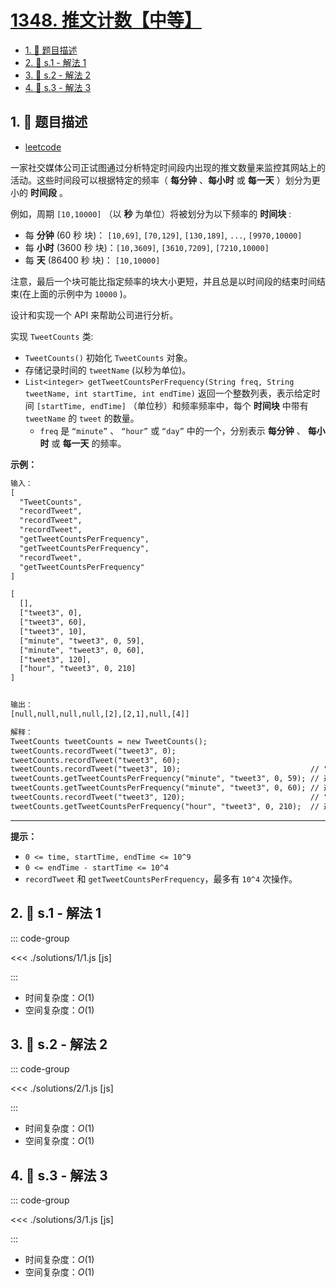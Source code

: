 # [1348. 推文计数【中等】](https://github.com/tnotesjs/TNotes.leetcode/tree/main/notes/1348.%20%E6%8E%A8%E6%96%87%E8%AE%A1%E6%95%B0%E3%80%90%E4%B8%AD%E7%AD%89%E3%80%91)

<!-- region:toc -->

- [1. 📝 题目描述](#1--题目描述)
- [2. 🎯 s.1 - 解法 1](#2--s1---解法-1)
- [3. 🎯 s.2 - 解法 2](#3--s2---解法-2)
- [4. 🎯 s.3 - 解法 3](#4--s3---解法-3)

<!-- endregion:toc -->

## 1. 📝 题目描述

- [leetcode](https://leetcode.cn/problems/tweet-counts-per-frequency/)

一家社交媒体公司正试图通过分析特定时间段内出现的推文数量来监控其网站上的活动。这些时间段可以根据特定的频率（ **每分钟** 、**每小时** 或 **每一天** ）划分为更小的 **时间段** 。

例如，周期 `[10,10000]` （以 **秒** 为单位）将被划分为以下频率的 **时间块** :

- 每 **分钟** (60 秒 块)： `[10,69]`, `[70,129]`, `[130,189]`, `...`, `[9970,10000]`
- 每 **小时** (3600 秒 块)：`[10,3609]`, `[3610,7209]`, `[7210,10000]`
- 每 **天** (86400 秒 块)： `[10,10000]`

注意，最后一个块可能比指定频率的块大小更短，并且总是以时间段的结束时间结束(在上面的示例中为 `10000` )。

设计和实现一个 API 来帮助公司进行分析。

实现 `TweetCounts` 类:

- `TweetCounts()` 初始化 `TweetCounts` 对象。
- 存储记录时间的 `tweetName` (以秒为单位)。
- `List<integer> getTweetCountsPerFrequency(String freq, String tweetName, int startTime, int endTime)` 返回一个整数列表，表示给定时间 `[startTime, endTime]` （单位秒）和频率频率中，每个 **时间块** 中带有 `tweetName` 的 `tweet` 的数量。
  - `freq` 是 `“minute”` 、 `“hour”` 或 `“day”` 中的一个，分别表示 **每分钟** 、 **每小时** 或 **每一天** 的频率。

**示例：**

```txt
输入：
[
  "TweetCounts",
  "recordTweet",
  "recordTweet",
  "recordTweet",
  "getTweetCountsPerFrequency",
  "getTweetCountsPerFrequency",
  "recordTweet",
  "getTweetCountsPerFrequency"
]

[
  [],
  ["tweet3", 0],
  ["tweet3", 60],
  ["tweet3", 10],
  ["minute", "tweet3", 0, 59],
  ["minute", "tweet3", 0, 60],
  ["tweet3", 120],
  ["hour", "tweet3", 0, 210]
]


输出：
[null,null,null,null,[2],[2,1],null,[4]]

解释：
TweetCounts tweetCounts = new TweetCounts();
tweetCounts.recordTweet("tweet3", 0);
tweetCounts.recordTweet("tweet3", 60);
tweetCounts.recordTweet("tweet3", 10);                             // "tweet3" 发布推文的时间分别是 0, 10 和 60 。
tweetCounts.getTweetCountsPerFrequency("minute", "tweet3", 0, 59); // 返回 [2]。统计频率是每分钟（60 秒），因此只有一个有效时间间隔 [0,60> - > 2 条推文。
tweetCounts.getTweetCountsPerFrequency("minute", "tweet3", 0, 60); // 返回 [2,1]。统计频率是每分钟（60 秒），因此有两个有效时间间隔 1) [0,60> - > 2 条推文，和 2) [60,61> - > 1 条推文。
tweetCounts.recordTweet("tweet3", 120);                            // "tweet3" 发布推文的时间分别是 0, 10, 60 和 120 。
tweetCounts.getTweetCountsPerFrequency("hour", "tweet3", 0, 210);  // 返回 [4]。统计频率是每小时（3600 秒），因此只有一个有效时间间隔 [0,211> - > 4 条推文。
```

---

**提示：**

- `0 <= time, startTime, endTime <= 10^9`
- `0 <= endTime - startTime <= 10^4`
- `recordTweet` 和 `getTweetCountsPerFrequency`，最多有 `10^4` 次操作。

## 2. 🎯 s.1 - 解法 1

::: code-group

<<< ./solutions/1/1.js [js]

:::

- 时间复杂度：$O(1)$
- 空间复杂度：$O(1)$

## 3. 🎯 s.2 - 解法 2

::: code-group

<<< ./solutions/2/1.js [js]

:::

- 时间复杂度：$O(1)$
- 空间复杂度：$O(1)$

## 4. 🎯 s.3 - 解法 3

::: code-group

<<< ./solutions/3/1.js [js]

:::

- 时间复杂度：$O(1)$
- 空间复杂度：$O(1)$

